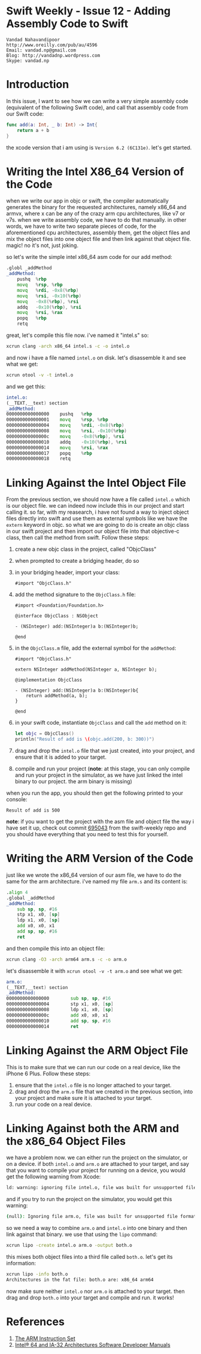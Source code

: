 Swift Weekly - Issue 12 - Adding Assembly Code to Swift
===
	Vandad Nahavandipoor
	http://www.oreilly.com/pub/au/4596
	Email: vandad.np@gmail.com
	Blog: http://vandadnp.wordpress.com
	Skype: vandad.np

Introduction
===
In this issue, I want to see how we can write a very simple assembly code (equivalent of the following Swift code), and call that assembly code from our Swift code:

```swift
func add(a: Int, _ b: Int) -> Int{
    return a + b
}
```

the xcode version that i am using is `Version 6.2 (6C131e)`. let's get started.

Writing the Intel X86_64 Version of the Code
===
when we write our app in objc or swift, the compiler automatically generates the binary for the requested architectures, namely x86_64 and armvx, where x can be any of the crazy arm cpu architectures, like v7 or v7s. when we write assembly code, we have to do that manually. in other words, we have to write two separate pieces of code, for the aforementioned cpu architectures, assembly them, get the object files and mix the object files into one object file and then link against that object file. magic! no it's not, just joking.

so let's write the simple intel x86_64 asm code for our add method:

```asm
.globl _addMethod
_addMethod:
    pushq  %rbp
    movq   %rsp, %rbp
    movq   %rdi, -0x8(%rbp)
    movq   %rsi, -0x10(%rbp)
    movq   -0x8(%rbp), %rsi
    addq   -0x10(%rbp), %rsi
    movq   %rsi, %rax
    popq   %rbp
    retq
```

great, let's compile this file now. i've named it "intel.s" so:

```bash
xcrun clang -arch x86_64 intel.s -c -o intel.o
```

and now i have a file named `intel.o` on disk. let's disassemble it and see what we get:

```bash
xcrun otool -v -t intel.o
```

and we get this:

```asm
intel.o:
(__TEXT,__text) section
_addMethod:
0000000000000000	pushq	%rbp
0000000000000001	movq	%rsp, %rbp
0000000000000004	movq	%rdi, -0x8(%rbp)
0000000000000008	movq	%rsi, -0x10(%rbp)
000000000000000c	movq	-0x8(%rbp), %rsi
0000000000000010	addq	-0x10(%rbp), %rsi
0000000000000014	movq	%rsi, %rax
0000000000000017	popq	%rbp
0000000000000018	retq
```

Linking Against the Intel Object File
===
From the previous section, we should now have a file called `intel.o` which is our object file. we can indeed now include this in our project and start calling it. so far, with my reasearch, i have not found a way to inject object files directly into swift and use them as external symbols like we have the `extern` keyword in objc. so what we are going to do is create an objc class in our swift project and then import our object file into that objective-c class, then call the method from swift. Follow these steps:

1. create a new objc class in the project, called "ObjcClass"
2. when prompted to create a bridging header, do so
3. in your bridging header, import your class:

	```objc
	#import "ObjcClass.h"
	```

4. add the method signature to the `ObjcClass.h` file:

	```objc
	#import <Foundation/Foundation.h>

	@interface ObjcClass : NSObject

	- (NSInteger) add:(NSInteger)a b:(NSInteger)b;

	@end
	```
	
5. in the `ObjcClass.m` file, add the external symbol for the `addMethod`:

	```objc
	#import "ObjcClass.h"

	extern NSInteger addMethod(NSInteger a, NSInteger b);

	@implementation ObjcClass

	- (NSInteger) add:(NSInteger)a b:(NSInteger)b{
	    return addMethod(a, b);
	}

	@end
	```

6. in your swift code, instantiate `ObjcClass` and call the `add` method on it:

	```swift
	let objc = ObjcClass()
	println("Result of add is \(objc.add(200, b: 300))")
	```
	
7. drag and drop the `intel.o` file that we just created, into your project, and ensure that it is added to your target.
8. compile and run your project (__note__: at this stage, you can only compile and run your project in the simulator, as we have just linked the intel binary to our project. the arm binary is missing)

when you run the app, you should then get the following printed to your console:

```
Result of add is 500
```

__note__: if you want to get the project with the asm file and object file the way i have set it up, check out commit [695043](http://goo.gl/rVrQvZ) from the swift-weekly repo and you should have everything that you need to test this for yourself.

Writing the ARM Version of the Code
===
just like we wrote the x86_64 version of our asm file, we have to do the same for the arm architecture. i've named my file `arm.s` and its content is:

```asm
.align 4
.global _addMethod
_addMethod:
    sub	sp, sp, #16
    stp	x1, x0, [sp]
    ldp	x1, x0, [sp]
    add	x0, x0, x1
    add	sp, sp, #16
    ret
```

and then compile this into an object file:

```bash
xcrun clang -O3 -arch arm64 arm.s -c -o arm.o
```

let's disassemble it with `xcrun otool -v -t arm.o` and see what we get:

```asm
arm.o:
(__TEXT,__text) section
_addMethod:
0000000000000000		sub	sp, sp, #16
0000000000000004		stp	x1, x0, [sp]
0000000000000008		ldp	x1, x0, [sp]
000000000000000c		add	x0, x0, x1
0000000000000010		add	sp, sp, #16
0000000000000014		ret
```

Linking Against the ARM Object File
===
This is to make sure that we can run our code on a real device, like the iPhone 6 Plus. Follow these steps:

1. ensure that the `intel.o` file is no longer attached to your target.
2. drag and drop the `arm.o` file that we created in the previous section, into your project and make sure it is attached to your target.
3. run your code on a real device.

Linking Against both the ARM and the x86_64 Object Files
===

we have a problem now. we can either run the project on the simulator, or on a device. if both `intel.o` and `arm.o` are attached to your target, and say that you want to compile your project for running on a device, you would get the following warning from Xcode:

```bash
ld: warning: ignoring file intel.o, file was built for unsupported file format ( 0xCF 0xFA 0xED 0xFE 0x07 0x00 0x00 0x01 0x03 0x00 0x00 0x00 0x01 0x00 0x00 0x00 ) which is not the architecture being linked (arm64): intel.o
```

and if you try to run the project on the simulator, you would get this warning:

```bash
(null): Ignoring file arm.o, file was built for unsupported file format ( 0xCF 0xFA 0xED 0xFE 0x0C 0x00 0x00 0x01 0x00 0x00 0x00 0x00 0x01 0x00 0x00 0x00 ) which is not the architecture being linked (x86_64): arm.o
```

so we need a way to combine `arm.o` and `intel.o` into one binary and then link against that binary. we use that using the `lipo` command:

```bash
xcrun lipo -create intel.o arm.o -output both.o
```

this mixes both object files into a third file called `both.o`. let's get its information:

```bash
xcrun lipo -info both.o
Architectures in the fat file: both.o are: x86_64 arm64
```

now make sure neither `intel.o` nor `arm.o` is attached to your target. then drag and drop `both.o` into your target and compile and run. it works!

References
===
1. [The ARM Instruction Set](http://goo.gl/K1Kukw)
2. [Intel® 64 and IA-32 Architectures Software Developer Manuals](http://goo.gl/B1tTk)